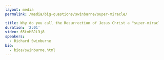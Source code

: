 ```yaml
---
layout: media
permalink: /media/big-questions/swinburne/super-miracle/

title: Why do you call the Resurrection of Jesus Christ a "super-miracle"?
duration: '2:01'
video: 65tmHBJL3j8
speakers:
  - Richard Swinburne
bio:
  - bios/swinburne.html
---
```

